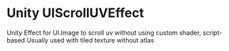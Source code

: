 # Unity UIScrollUVEffect
Unity Effect for UI.Image to scroll uv without using custom shader, script-based
Usually used with tiled texture without atlas 
